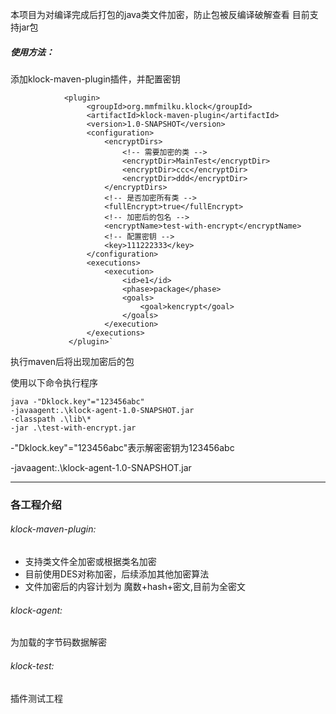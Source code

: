 本项目为对编译完成后打包的java类文件加密，防止包被反编译破解查看
目前支持jar包

##### 使用方法：
添加klock-maven-plugin插件，并配置密钥
```
            <plugin>
                 <groupId>org.mmfmilku.klock</groupId>
                 <artifactId>klock-maven-plugin</artifactId>
                 <version>1.0-SNAPSHOT</version>
                 <configuration>
                     <encryptDirs>
                         <!-- 需要加密的类 -->
                         <encryptDir>MainTest</encryptDir>
                         <encryptDir>ccc</encryptDir>
                         <encryptDir>ddd</encryptDir>
                     </encryptDirs>
                     <!-- 是否加密所有类 -->
                     <fullEncrypt>true</fullEncrypt>
                     <!-- 加密后的包名 -->
                     <encryptName>test-with-encrypt</encryptName>
                     <!-- 配置密钥 -->
                     <key>111222333</key>
                 </configuration>
                 <executions>
                     <execution>
                         <id>e1</id>
                         <phase>package</phase>
                         <goals>
                             <goal>kencrypt</goal>
                         </goals>
                     </execution>
                 </executions>
             </plugin>`
```
执行maven后将出现加密后的包

使用以下命令执行程序
```
java -"Dklock.key"="123456abc" 
-javaagent:.\klock-agent-1.0-SNAPSHOT.jar 
-classpath .\lib\*
-jar .\test-with-encrypt.jar 
```
-"Dklock.key"="123456abc"表示解密密钥为123456abc

-javaagent:.\klock-agent-1.0-SNAPSHOT.jar


---
### 各工程介绍
###### klock-maven-plugin: 
- 支持类文件全加密或根据类名加密
- 目前使用DES对称加密，后续添加其他加密算法
- 文件加密后的内容计划为 魔数+hash+密文,目前为全密文

###### klock-agent:
为加载的字节码数据解密

###### klock-test: 
插件测试工程
